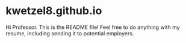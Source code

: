 # kwetzel8.github.io
Hi Professor. This is the README file!
Feel free to do anything with my resume, including sending it to potential employers.
